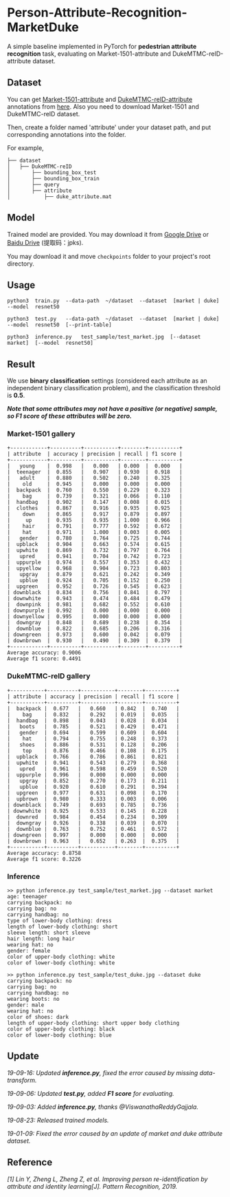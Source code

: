 # Person-Attribute-Recognition-MarketDuke
A simple baseline implemented in PyTorch for **pedestrian attribute recognition** task, evaluating on Market-1501-attribute and DukeMTMC-reID-attribute dataset.


## Dataset
You can get [Market-1501-attribute](https://github.com/vana77/Market-1501_Attribute) and [DukeMTMC-reID-attribute](https://github.com/vana77/DukeMTMC-attribute) annotations from [here](https://github.com/vana77). Also you need to download Market-1501 and DukeMTMC-reID dataset.

Then, create a folder named 'attribute' under your dataset path, and put corresponding annotations into the folder.

For example,<br>
```
├── dataset
│   ├── DukeMTMC-reID
│       ├── bounding_box_test
│       ├── bounding_box_train
│       ├── query
│       ├── attribute
│           ├── duke_attribute.mat  
```

## Model
Trained model are provided. You may download it from [Google Drive](https://drive.google.com/drive/folders/1JTdjuEbxSLypnfUzVuuxLj1uSKAacfd0?usp=sharing) or [Baidu Drive](https://pan.baidu.com/s/1bByCxZp9bSs8YYZPbuK21A) (提取码：jpks).

You may download it and move `checkpoints` folder to your project's root directory.


## Usage
```
python3  train.py  --data-path  ~/dataset  --dataset  [market | duke]  --model  resnet50

python3  test.py   --data-path  ~/dataset  --dataset  [market | duke]  --model  resnet50  [--print-table]

python3  inference.py   test_sample/test_market.jpg  [--dataset  market]  [--model  resnet50]
```

## Result

We use **binary classification** settings (considered each attribute as an independent binary classification problem), and the classification threshold is **0.5**.

***Note that some attributes may not have a positive (or negative) sample, so F1 score of these attributes will be zero.***

### Market-1501 gallery
```
+------------+----------+-----------+--------+----------+
| attribute  | accuracy | precision | recall | f1 score |
+------------+----------+-----------+--------+----------+
|   young    |  0.998   |   0.000   | 0.000  |  0.000   |
|  teenager  |  0.855   |   0.907   | 0.930  |  0.918   |
|   adult    |  0.880   |   0.502   | 0.240  |  0.325   |
|    old     |  0.945   |   0.000   | 0.000  |  0.000   |
|  backpack  |  0.760   |   0.550   | 0.229  |  0.323   |
|    bag     |  0.739   |   0.321   | 0.066  |  0.110   |
|  handbag   |  0.902   |   0.147   | 0.008  |  0.015   |
|  clothes   |  0.867   |   0.916   | 0.935  |  0.925   |
|    down    |  0.865   |   0.917   | 0.879  |  0.897   |
|     up     |  0.935   |   0.935   | 1.000  |  0.966   |
|    hair    |  0.791   |   0.777   | 0.592  |  0.672   |
|    hat     |  0.971   |   1.000   | 0.003  |  0.005   |
|   gender   |  0.780   |   0.764   | 0.725  |  0.744   |
|  upblack   |  0.904   |   0.663   | 0.574  |  0.615   |
|  upwhite   |  0.869   |   0.732   | 0.797  |  0.764   |
|   upred    |  0.941   |   0.704   | 0.742  |  0.723   |
|  uppurple  |  0.974   |   0.557   | 0.353  |  0.432   |
|  upyellow  |  0.968   |   0.904   | 0.723  |  0.803   |
|   upgray   |  0.879   |   0.621   | 0.242  |  0.349   |
|   upblue   |  0.924   |   0.705   | 0.152  |  0.250   |
|  upgreen   |  0.952   |   0.726   | 0.545  |  0.623   |
| downblack  |  0.834   |   0.756   | 0.841  |  0.797   |
| downwhite  |  0.943   |   0.474   | 0.484  |  0.479   |
|  downpink  |  0.981   |   0.682   | 0.552  |  0.610   |
| downpurple |  0.992   |   0.000   | 0.000  |  0.000   |
| downyellow |  0.995   |   0.000   | 0.000  |  0.000   |
|  downgray  |  0.848   |   0.689   | 0.238  |  0.354   |
|  downblue  |  0.822   |   0.685   | 0.206  |  0.316   |
| downgreen  |  0.973   |   0.600   | 0.042  |  0.079   |
| downbrown  |  0.930   |   0.490   | 0.309  |  0.379   |
+------------+----------+-----------+--------+----------+
Average accuracy: 0.9006
Average f1 score: 0.4491
```

### DukeMTMC-reID gallery
```
+-----------+----------+-----------+--------+----------+
| attribute | accuracy | precision | recall | f1 score |
+-----------+----------+-----------+--------+----------+
|  backpack |  0.677   |   0.660   | 0.842  |  0.740   |
|    bag    |  0.832   |   0.292   | 0.019  |  0.035   |
|  handbag  |  0.898   |   0.043   | 0.028  |  0.034   |
|   boots   |  0.785   |   0.521   | 0.429  |  0.471   |
|   gender  |  0.694   |   0.599   | 0.609  |  0.604   |
|    hat    |  0.794   |   0.755   | 0.248  |  0.373   |
|   shoes   |  0.886   |   0.531   | 0.128  |  0.206   |
|    top    |  0.876   |   0.466   | 0.108  |  0.175   |
|  upblack  |  0.766   |   0.786   | 0.861  |  0.821   |
|  upwhite  |  0.941   |   0.543   | 0.279  |  0.368   |
|   upred   |  0.961   |   0.598   | 0.459  |  0.520   |
|  uppurple |  0.996   |   0.000   | 0.000  |  0.000   |
|   upgray  |  0.852   |   0.270   | 0.173  |  0.211   |
|   upblue  |  0.920   |   0.610   | 0.291  |  0.394   |
|  upgreen  |  0.977   |   0.631   | 0.098  |  0.170   |
|  upbrown  |  0.980   |   0.333   | 0.003  |  0.006   |
| downblack |  0.749   |   0.693   | 0.785  |  0.736   |
| downwhite |  0.925   |   0.533   | 0.145  |  0.228   |
|  downred  |  0.984   |   0.454   | 0.234  |  0.309   |
|  downgray |  0.926   |   0.338   | 0.039  |  0.070   |
|  downblue |  0.763   |   0.752   | 0.461  |  0.572   |
| downgreen |  0.997   |   0.000   | 0.000  |  0.000   |
| downbrown |  0.963   |   0.652   | 0.263  |  0.375   |
+-----------+----------+-----------+--------+----------+
Average accuracy: 0.8758
Average f1 score: 0.3226
```

### Inference
```
>> python inference.py test_sample/test_market.jpg --dataset market
age: teenager
carrying backpack: no
carrying bag: no
carrying handbag: no
type of lower-body clothing: dress
length of lower-body clothing: short
sleeve length: short sleeve
hair length: long hair
wearing hat: no
gender: female
color of upper-body clothing: white
color of lower-body clothing: white

>> python inference.py test_sample/test_duke.jpg --dataset duke
carrying backpack: no
carrying bag: no
carrying handbag: no
wearing boots: no
gender: male
wearing hat: no
color of shoes: dark
length of upper-body clothing: short upper body clothing
color of upper-body clothing: black
color of lower-body clothing: blue
```

## Update
*19-09-16: Updated **inference.py**, fixed the error caused by missing data-transform.*

*19-09-06: Updated **test.py**, added **F1 score** for evaluating.*

*19-09-03: Added **inference.py**, thanks @ViswanathaReddyGajjala.*

*19-08-23: Released trained models.*

*19-01-09: Fixed the error caused by an update of market and duke attribute dataset.*

## Reference

*[1] Lin Y, Zheng L, Zheng Z, et al. Improving person re-identification by attribute and identity learning[J]. Pattern Recognition, 2019.*

